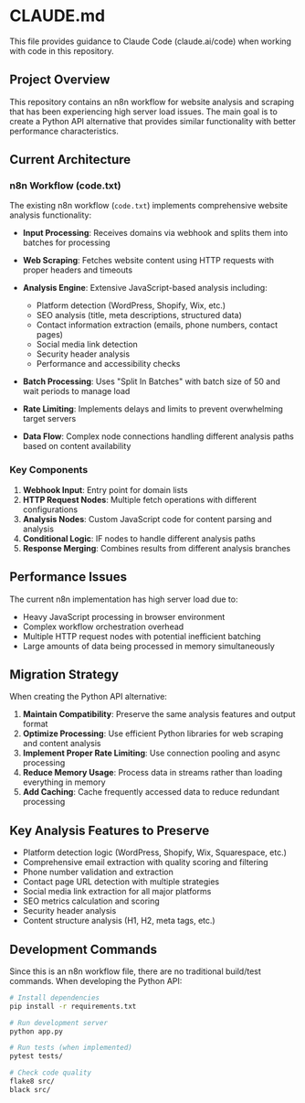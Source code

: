 # CLAUDE.md

This file provides guidance to Claude Code (claude.ai/code) when working with code in this repository.

## Project Overview

This repository contains an n8n workflow for website analysis and scraping that has been experiencing high server load issues. The main goal is to create a Python API alternative that provides similar functionality with better performance characteristics.

## Current Architecture

### n8n Workflow (code.txt)
The existing n8n workflow (`code.txt`) implements comprehensive website analysis functionality:

- **Input Processing**: Receives domains via webhook and splits them into batches for processing
- **Web Scraping**: Fetches website content using HTTP requests with proper headers and timeouts
- **Analysis Engine**: Extensive JavaScript-based analysis including:
  - Platform detection (WordPress, Shopify, Wix, etc.)
  - SEO analysis (title, meta descriptions, structured data)
  - Contact information extraction (emails, phone numbers, contact pages)
  - Social media link detection
  - Security header analysis
  - Performance and accessibility checks

- **Batch Processing**: Uses "Split In Batches" with batch size of 50 and wait periods to manage load
- **Rate Limiting**: Implements delays and limits to prevent overwhelming target servers
- **Data Flow**: Complex node connections handling different analysis paths based on content availability

### Key Components
1. **Webhook Input**: Entry point for domain lists
2. **HTTP Request Nodes**: Multiple fetch operations with different configurations
3. **Analysis Nodes**: Custom JavaScript code for content parsing and analysis
4. **Conditional Logic**: IF nodes to handle different analysis paths
5. **Response Merging**: Combines results from different analysis branches

## Performance Issues

The current n8n implementation has high server load due to:
- Heavy JavaScript processing in browser environment
- Complex workflow orchestration overhead
- Multiple HTTP request nodes with potential inefficient batching
- Large amounts of data being processed in memory simultaneously

## Migration Strategy

When creating the Python API alternative:

1. **Maintain Compatibility**: Preserve the same analysis features and output format
2. **Optimize Processing**: Use efficient Python libraries for web scraping and content analysis
3. **Implement Proper Rate Limiting**: Use connection pooling and async processing
4. **Reduce Memory Usage**: Process data in streams rather than loading everything in memory
5. **Add Caching**: Cache frequently accessed data to reduce redundant processing

## Key Analysis Features to Preserve

- Platform detection logic (WordPress, Shopify, Wix, Squarespace, etc.)
- Comprehensive email extraction with quality scoring and filtering
- Phone number validation and extraction
- Contact page URL detection with multiple strategies
- Social media link extraction for all major platforms
- SEO metrics calculation and scoring
- Security header analysis
- Content structure analysis (H1, H2, meta tags, etc.)

## Development Commands

Since this is an n8n workflow file, there are no traditional build/test commands. When developing the Python API:

```bash
# Install dependencies
pip install -r requirements.txt

# Run development server
python app.py

# Run tests (when implemented)
pytest tests/

# Check code quality
flake8 src/
black src/
```